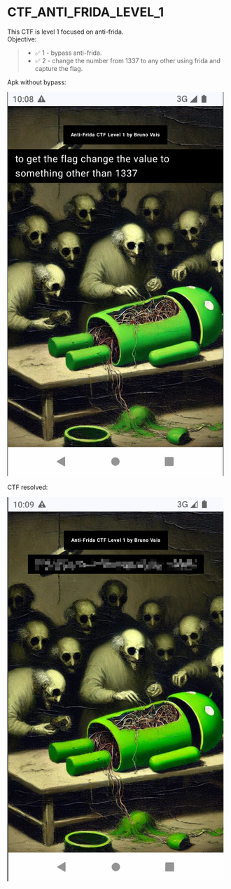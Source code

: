 # CTF_ANTI_FRIDA_LEVEL_1

This CTF is level 1 focused on anti-frida.  
Objective:  
> - ✅ 1 - bypass anti-frida.
> - ✅ 2 - change the number from 1337 to any other using frida and capture the flag.

Apk without bypass:  

![1](readme_img/init.png)

CTF resolved:  

![2](readme_img/resolved.png)
